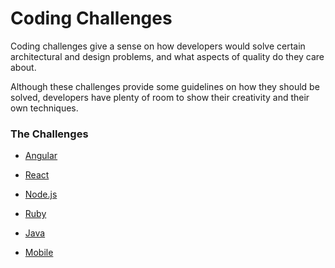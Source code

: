 # Coding Challenges

Coding challenges give a sense on how developers would solve certain architectural and design problems, and what aspects of quality do they care about.

Although these challenges provide some guidelines on how they should be solved, developers have plenty of room to show their creativity and their own techniques.

### The Challenges

* [Angular](/angular.md)
* [React](/react.md)

* [Node.js](/node-js.md)
* [Ruby](/ruby.md)
* [Java](https://github.com/moove-it/java-coding-challenge)
* [Mobile](https://github.com/moove-it/mobile-coding-challenge)

